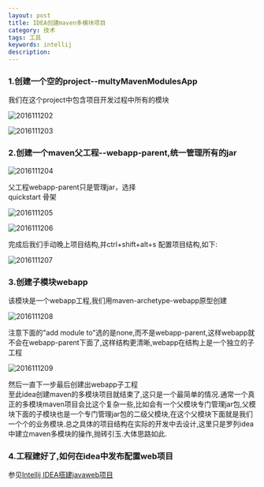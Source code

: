 ```yaml
---
layout: post
title: IDEA创建maven多模块项目
category: 技术
tags: 工具
keywords: intellij
description:
---
```

### 1.创建一个空的project--multyMavenModulesApp

我们在这个project中包含项目开发过程中所有的模块

![2016111202](http://ogiythg18.bkt.clouddn.com/2016-11-12-ideaMultiMaven01.png)

![2016111203](http://ogiythg18.bkt.clouddn.com/2016-11-12-ideaMultiMaven02.png)

### 2.创建一个maven父工程--webapp-parent,统一管理所有的jar

![2016111204](http://ogiythg18.bkt.clouddn.com/2016-11-12-ideaMultiMaven03.png)

父工程webapp-parent只是管理jar，选择  
quickstart 骨架

![2016111205](http://ogiythg18.bkt.clouddn.com/2016-11-12-ideaMultiMaven04.png)

![2016111206](http://ogiythg18.bkt.clouddn.com/2016-11-12-ideaMultiMaven05.png)

完成后我们手动晚上项目结构,并ctrl+shift+alt+s
配置项目结构,如下:  

![2016111207](http://ogiythg18.bkt.clouddn.com/2016-11-12-ideaMultiMaven06.png)

### 3.创建子模块webapp

该模块是一个webapp工程,我们用maven-archetype-webapp原型创建  

![2016111208](http://ogiythg18.bkt.clouddn.com/2016-11-12-ideaMultiMaven07.png)

注意下面的"add module to"选的是none,而不是webapp-parent,这样webapp就不会在webapp-parent下面了,这样结构更清晰,webapp在结构上是一个独立的子工程

![2016111209](http://ogiythg18.bkt.clouddn.com/2016-11-12-ideaMultiMaven08.png)

然后一直下一步最后创建出webapp子工程  
至此idea创建maven的多模块项目就结束了,这只是一个最简单的情况.通常一个真正的多模块maven项目会比这个复杂一些,比如会有一个父模块专门管理jar包,父模块下面的子模块也是一个专门管理jar包的二级父模块,在这个父模块下面就是我们一个个的业务模块.总之具体的项目结构在实际的开发中去设计,这里只是罗列idea中建立maven多模块的操作,抛砖引玉.大体思路如此.

### 4.工程建好了,如何在idea中发布配置web项目

参见[Intellij IDEA搭建javaweb项目](http://baolinliu.com/2016/08/27/idea01.html)

